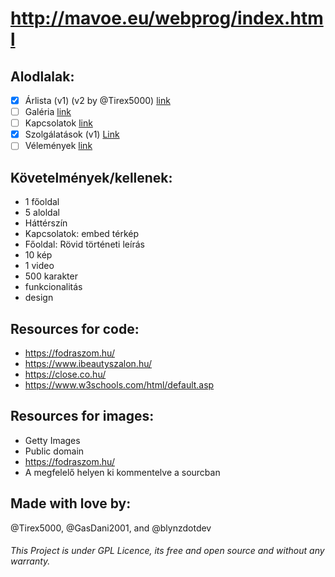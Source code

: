 # http://mavoe.eu/webprog/index.html

## Alodlalak:
- [x] Árlista (v1) (v2 by @Tirex5000) [link](https://mavoe.eu/webprog/Aloldalak/arlista.html)
- [ ] Galéria [link](https://mavoe.eu/webprog/Aloldalak/galeria.html)
- [ ] Kapcsolatok [link](https://mavoe.eu/webprog/Aloldalak/kapcsolatok.html)
- [x] Szolgálatások (v1) [Link](https://mavoe.eu/webprog/Aloldalak/szolgaltatasok.html)
- [ ] Vélemények [link](https://mavoe.eu/webprog/Aloldalak/velemenyek.html)

## Követelmények/kellenek:
- 1 főoldal
- 5 aloldal
- Háttérszín
- Kapcsolatok: embed térkép
- Főoldal: Rövid történeti leírás
- 10 kép
- 1 video
- 500 karakter
- funkcionalitás
- design

## Resources for code:
- https://fodraszom.hu/
- https://www.ibeautyszalon.hu/
- https://close.co.hu/
- https://www.w3schools.com/html/default.asp

## Resources for images:
- Getty Images
- Public domain
- https://fodraszom.hu/
- A megfelelő helyen ki kommentelve a sourcban

## Made with love by:
@Tirex5000, @GasDani2001, and @blynzdotdev

###### This Project is under GPL Licence, its free and open source and without any warranty. 
